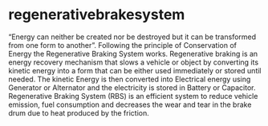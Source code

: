 # regenerativebrakesystem
“Energy can neither be created nor be destroyed but it can be transformed from one form to another”. Following the principle of Conservation of Energy the Regenerative Braking System works.
Regenerative braking is an energy recovery mechanism that slows a vehicle or object by converting its kinetic energy into a form that can be either used immediately or stored until needed.
The kinetic Energy is then converted into Electrical energy using Generator or Alternator and the electricity is stored in Battery or Capacitor.
Regenerative Braking System (RBS) is an efficient system to reduce vehicle emission, fuel consumption and decreases the wear and tear in the brake drum due to heat produced by the friction. 
